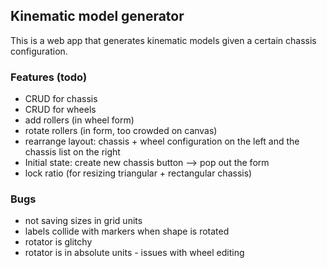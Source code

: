 ## Kinematic model generator
This is a web app that generates kinematic models given a certain chassis configuration.

### Features (todo)
- CRUD for chassis
- CRUD for wheels
- add rollers (in wheel form)
- rotate rollers (in form, too crowded on canvas)
- rearrange layout: chassis + wheel configuration on the left and the chassis list on the right
- Initial state: create new chassis button --> pop out the form
- lock ratio (for resizing triangular + rectangular chassis)

### Bugs
- not saving sizes in grid units
- labels collide with markers when shape is rotated
- rotator is glitchy
- rotator is in absolute units - issues with wheel editing